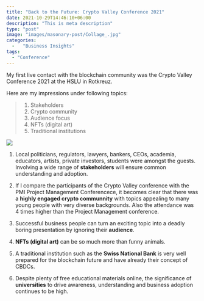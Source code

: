 ```yaml
---
title: "Back to the Future: Crypto Valley Conference 2021"
date: 2021-10-29T14:46:10+06:00
description: "This is meta description"
type: "post"
image: "images/masonary-post/Collage_.jpg"
categories: 
  -   "Business Insights"
tags:
  - "Conference"
---
```


My first live contact with the blockchain community was the Crypto Valley Conference 2021 at the HSLU in Rotkreuz. 








Here are my impressions under following topics:


> 1. Stakeholders
> 2. Crypto community
> 3. Audience focus 
> 4. NFTs (digital art) 
> 5. Traditional institutions 


![](../images/post-img.jpg)

1. Local politicians, regulators, lawyers, bankers, CEOs, academia, educators, artists, private investors, students were amongst the guests. Involving a wide range of **stakeholders** will ensure common understanding and adoption.   

2. If I compare the participants of the Crypto Valley conference with the PMI Project Management Conferencece, it becomes clear that there was a **highly engaged crypto communnity** with topics appealing to many young people with very diverse backgrounds. Also the attendance was 4 times higher than the Project Management conference. 

3. Successful business people can turn an exciting topic into a deadly boring presentation by ignoring their **audience**.  

4. **NFTs (digital art)** can be so much more than funny animals.

5. A traditional institution such as the **Swiss National Bank** is very well prepared for the blockchain future and have already their concept of CBDCs. 

6. Despite plenty of free educational materials online, the significance of **universities** to drive awareness, understanding and business adoption continues to be high. 


